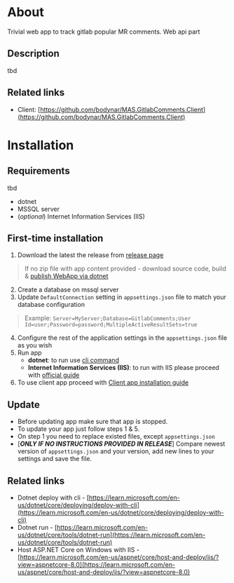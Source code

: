 # About
Trivial web app to track gitlab popular MR comments. Web api part

## Description
tbd

## Related links
* Client: [https://github.com/bodynar/MAS.GitlabComments.Client](https://github.com/bodynar/MAS.GitlabComments.Client)

# Installation

## Requirements

tbd
* dotnet
* MSSQL server
* (_optional_) Internet Information Services (IIS)

## First-time installation

1. Download the latest the release from [release page](https://github.com/bodynar/MAS.GitlabComments.Api/releases)
> If no zip file with app content provided - download source code, build & [publish WebApp via dotnet](https://learn.microsoft.com/en-us/dotnet/core/deploying/deploy-with-cli)
2. Create a database on mssql server
3. Update `DefaultConnection` setting in `appsettings.json` file to match your database configuration
> Example: `Server=MyServer;Database=GitlabComments;User Id=user;Password=password;MultipleActiveResultSets=true`
4. Configure the rest of the application settings in the `appsettings.json` file as you wish
5. Run app
    * **dotnet**: to run use [cli command](https://learn.microsoft.com/en-us/dotnet/core/tools/dotnet-run)
    * **Internet Information Services (IIS)**: to run with IIS please proceed with [official guide](https://learn.microsoft.com/en-us/aspnet/core/host-and-deploy/iis/?view=aspnetcore-8.0)
6. To use client app proceed with [Client app installation guide](https://github.com/bodynar/MAS.GitlabComments.Client?tab=readme-ov-file#installation)

## Update
* Before updating app make sure that app is stopped.
* To update your app just follow steps 1 & 5.
* On step 1 you need to replace existed files, except `appsettings.json`
* [**_ONLY IF NO INSTRUCTIONS PROVIDED IN RELEASE_**] Compare newest version of `appsettings.json` and your version, add new lines to your settings and save the file.

## Related links
* Dotnet deploy with cli - [https://learn.microsoft.com/en-us/dotnet/core/deploying/deploy-with-cli](https://learn.microsoft.com/en-us/dotnet/core/deploying/deploy-with-cli)
* Dotnet run - [https://learn.microsoft.com/en-us/dotnet/core/tools/dotnet-run](https://learn.microsoft.com/en-us/dotnet/core/tools/dotnet-run)
* Host ASP.NET Core on Windows with IIS - [https://learn.microsoft.com/en-us/aspnet/core/host-and-deploy/iis/?view=aspnetcore-8.0](https://learn.microsoft.com/en-us/aspnet/core/host-and-deploy/iis/?view=aspnetcore-8.0)
